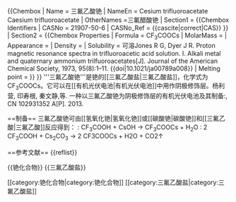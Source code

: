 {{Chembox
| Name = 三氟乙酸铯
| NameEn = Cesium trifluoroacetate<BR>Caesium trifluoroacetate
| OtherNames =三氟醋酸铯
| Section1 = {{Chembox Identifiers
|  CASNo = 21907-50-6
|  CASNo_Ref = {{cascite|correct|CAS}}
}}
| Section2 = {{Chembox Properties
|  Formula = CF<sub>3</sub>COOCs
|  MolarMass = 
|  Appearance = 
|  Density = 
|  Solubility = 可溶<ref>Jones R G, Dyer J R. Proton magnetic resonance spectra in trifluoroacetic acid solution. I. Alkali metal and quaternary ammonium trilfuoroacetates[J]. Journal of the American Chemical Society, 1973, 95(8):1–11. {{doi|10.1021/ja00789a008}}</ref>
|  Melting point = 
}}
}}
'''三氟乙酸铯'''是铯的[[三氟乙酸盐|三氟乙酸盐]]，化学式为CF<sub>3</sub>COOCs。它可以在[[有机光伏电池|有机光伏电池]]中用作阴极修饰层。<ref>杨利营, 印寿根, 秦文静,等. 一种以三氟乙酸铯为阴极修饰层的有机光伏电池及其制备:, CN 102931352 A[P]. 2013.</ref>

==制备==
三氟乙酸铯可由[[氢氧化铯|氢氧化铯]]或[[碳酸铯|碳酸铯]]和[[三氟乙酸|三氟乙酸]]反应得到：
: CF<sub>3</sub>COOH + CsOH → CF<sub>3</sub>COOCs + H<sub>2</sub>O
: 2 CF<sub>3</sub>COOH + Cs<sub>2</sub>CO<sub>3</sub> → 2 CF3COOCs + H2O + CO2↑

==参考文献==
{{reflist}}

{{铯化合物}}
{{三氟乙酸盐}}

[[category:铯化合物|category:铯化合物]]
[[category:三氟乙酸盐|category:三氟乙酸盐]]